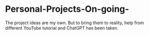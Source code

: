 # Personal-Projects-On-going-

The project ideas are my own. But to bring them to reality, help from different YouTube tutorial and ChatGPT has been taken. 

